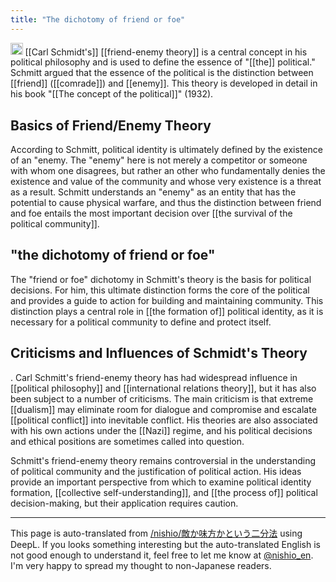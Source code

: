 ```yaml
---
title: "The dichotomy of friend or foe"
---
```



<img src='https://scrapbox.io/api/pages/nishio-en/gpt/icon' alt='gpt.icon' height="19.5"/> [[Carl Schmidt's]] [[friend-enemy theory]] is a central concept in his political philosophy and is used to define the essence of "[[the]] political." Schmitt argued that the essence of the political is the distinction between [[friend]] ([[comrade]]) and [[enemy]]. This theory is developed in detail in his book "[[The concept of the political]]" (1932).

## Basics of Friend/Enemy Theory
According to Schmitt, political identity is ultimately defined by the existence of an "enemy. The "enemy" here is not merely a competitor or someone with whom one disagrees, but rather an other who fundamentally denies the existence and value of the community and whose very existence is a threat as a result. Schmitt understands an "enemy" as an entity that has the potential to cause physical warfare, and thus the distinction between friend and foe entails the most important decision over [[the survival of the political community]].

## "the dichotomy of friend or foe"
The "friend or foe" dichotomy in Schmitt's theory is the basis for political decisions. For him, this ultimate distinction forms the core of the political and provides a guide to action for building and maintaining community. This distinction plays a central role in [[the formation of]] political identity, as it is necessary for a political community to define and protect itself.

## Criticisms and Influences of Schmidt's Theory
.
Carl Schmitt's friend-enemy theory has had widespread influence in [[political philosophy]] and [[international relations theory]], but it has also been subject to a number of criticisms. The main criticism is that extreme [[dualism]] may eliminate room for dialogue and compromise and escalate [[political conflict]] into inevitable conflict. His theories are also associated with his own actions under the [[Nazi]] regime, and his political decisions and ethical positions are sometimes called into question.

Schmitt's friend-enemy theory remains controversial in the understanding of political community and the justification of political action. His ideas provide an important perspective from which to examine political identity formation, [[collective self-understanding]], and [[the process of]] political decision-making, but their application requires caution.

---
This page is auto-translated from [/nishio/敵か味方かという二分法](https://scrapbox.io/nishio/敵か味方かという二分法) using DeepL. If you looks something interesting but the auto-translated English is not good enough to understand it, feel free to let me know at [@nishio_en](https://twitter.com/nishio_en). I'm very happy to spread my thought to non-Japanese readers.